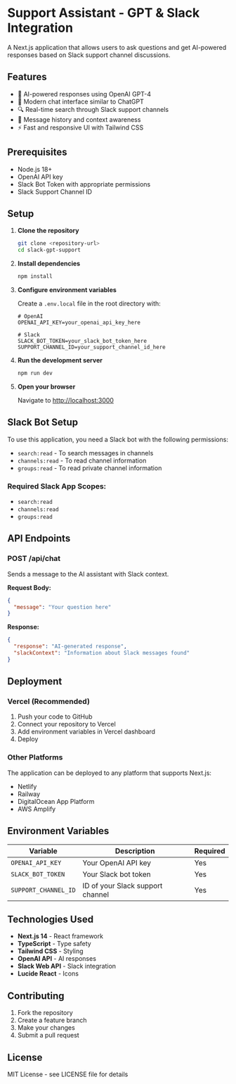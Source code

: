 # Support Assistant - GPT & Slack Integration

A Next.js application that allows users to ask questions and get AI-powered responses based on Slack support channel discussions.

## Features

- 🤖 AI-powered responses using OpenAI GPT-4
- 📱 Modern chat interface similar to ChatGPT
- 🔍 Real-time search through Slack support channels
- 💬 Message history and context awareness
- ⚡ Fast and responsive UI with Tailwind CSS

## Prerequisites

- Node.js 18+ 
- OpenAI API key
- Slack Bot Token with appropriate permissions
- Slack Support Channel ID

## Setup

1. **Clone the repository**
   ```bash
   git clone <repository-url>
   cd slack-gpt-support
   ```

2. **Install dependencies**
   ```bash
   npm install
   ```

3. **Configure environment variables**
   
   Create a `.env.local` file in the root directory with:
   ```env
   # OpenAI
   OPENAI_API_KEY=your_openai_api_key_here
   
   # Slack
   SLACK_BOT_TOKEN=your_slack_bot_token_here
   SUPPORT_CHANNEL_ID=your_support_channel_id_here
   ```

4. **Run the development server**
   ```bash
   npm run dev
   ```

5. **Open your browser**
   
   Navigate to [http://localhost:3000](http://localhost:3000)

## Slack Bot Setup

To use this application, you need a Slack bot with the following permissions:

- `search:read` - To search messages in channels
- `channels:read` - To read channel information
- `groups:read` - To read private channel information

### Required Slack App Scopes:
- `search:read`
- `channels:read`
- `groups:read`

## API Endpoints

### POST /api/chat
Sends a message to the AI assistant with Slack context.

**Request Body:**
```json
{
  "message": "Your question here"
}
```

**Response:**
```json
{
  "response": "AI-generated response",
  "slackContext": "Information about Slack messages found"
}
```

## Deployment

### Vercel (Recommended)

1. Push your code to GitHub
2. Connect your repository to Vercel
3. Add environment variables in Vercel dashboard
4. Deploy

### Other Platforms

The application can be deployed to any platform that supports Next.js:
- Netlify
- Railway
- DigitalOcean App Platform
- AWS Amplify

## Environment Variables

| Variable | Description | Required |
|----------|-------------|----------|
| `OPENAI_API_KEY` | Your OpenAI API key | Yes |
| `SLACK_BOT_TOKEN` | Your Slack bot token | Yes |
| `SUPPORT_CHANNEL_ID` | ID of your Slack support channel | Yes |

## Technologies Used

- **Next.js 14** - React framework
- **TypeScript** - Type safety
- **Tailwind CSS** - Styling
- **OpenAI API** - AI responses
- **Slack Web API** - Slack integration
- **Lucide React** - Icons

## Contributing

1. Fork the repository
2. Create a feature branch
3. Make your changes
4. Submit a pull request

## License

MIT License - see LICENSE file for details
